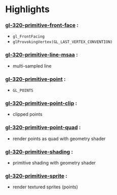 # Highlights

### [gl-320-primitive-front-face](https://github.com/elect86/jogl-samples/blob/master/jogl-samples/src/tests/gl_320/primitive/Gl_320_primitive_front_face.java) :

* `gl_FrontFacing`
* `glProvokingVertex(GL_LAST_VERTEX_CONVENTION)`

### [gl-320-primitive-line-msaa](https://github.com/elect86/jogl-samples/blob/master/jogl-samples/src/tests/gl_320/primitive/Gl_320_primitive_line_msaa.java) :

* multi-sampled line

### [gl-320-primitive-point](https://github.com/elect86/jogl-samples/blob/master/jogl-samples/src/tests/gl_320/primitive/Gl_320_primitive_point.java) :

* `GL_POINTS`

### [gl-320-primitive-point-clip](https://github.com/elect86/jogl-samples/blob/master/jogl-samples/src/tests/gl_320/primitive/Gl_320_primitive_point_clip.java) :

* clipped points

### [gl-320-primitive-point-quad](https://github.com/elect86/jogl-samples/blob/master/jogl-samples/src/tests/gl_320/primitive/Gl_320_primitive_point_quad.java) :

* render points as quad with geometry shader

### [gl-320-primitive-shading](https://github.com/elect86/jogl-samples/blob/master/jogl-samples/src/tests/gl_320/primitive/Gl_320_primitive_shading.java) :

* primitive shading with geometry shader


### [gl-320-primitive-sprite](https://github.com/elect86/jogl-samples/blob/master/jogl-samples/src/tests/gl_320/primitive/Gl_320_primitive_sprite.java) :

* render textured sprites (points)
